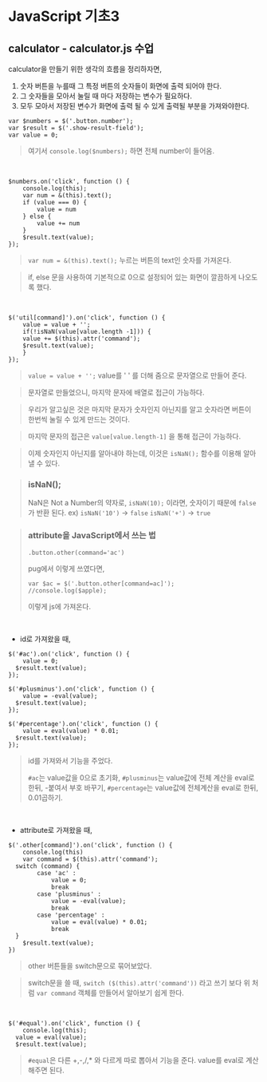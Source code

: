 # JavaScript 기초3

## calculator - calculator.js 수업
calculator을 만들기 위한 생각의 흐름을 정리하자면,
1. 숫자 버튼을 누를때 그 특정 버튼의 숫자들이 화면에 출력 되어야 한다.
2. 그 숫자들을 모아서 눌릴 때 마다 저장하는 변수가 필요하다.
3. 모두 모아서 저장된 변수가 화면에 출력 될 수 있게 출력될 부분을 가져와야한다.
```
var $numbers = $('.button.number');  
var $result = $('.show-result-field');  
var value = 0;
```
> 여기서 `console.log($numbers);` 하면 전체 number이 들어옴.

<br>

```
$numbers.on('click', function () {
	console.log(this);
	var num = &(this).text();
	if (value === 0) {
		value = num
	} else {
		value += num
	}
	$result.text(value);
});
```
>  `var num = &(this).text();` 누르는 버튼의 text인 숫자를 가져온다.

>  if, else 문을 사용하여 기본적으로 0으로 설정되어 있는 화면이 깔끔하게 나오도록 했다. 

<br>

```
$('util[command]').on('click', function () {
	value = value + '';
	if(!isNaN(value[value.length -1])) {
	value += $(this).attr('command');
	$result.text(value);
	}
});
```
> `value = value + '';` value를 ' ' 를 더해 줌으로 문자열으로 만들어 준다.

> 문자열로 만들었으니, 마지막 문자에 배열로 접근이 가능하다.

> 우리가 알고싶은 것은 마지막 문자가 숫자인지 아닌지를 알고 숫자라면 버튼이 한번씩 눌릴 수 있게 만드는 것이다.

> 마지막 문자의 접근은 `value[value.length-1]` 을 통해 접근이 가능하다.

>  이제 숫자인지 아닌지를 알아내야 하는데, 이것은 `isNaN();` 함수를 이용해 알아 낼 수 있다. 

> ### isNaN(); 
> NaN은 Not a Number의 약자로, `isNaN(10);` 이라면, 숫자이기 때문에 `false` 가 반환 된다.
> ex)
> `isNaN('10')` -> `false`
> `isNaN('+')` -> `true`

> ### attribute을 JavaScript에서  쓰는 법
> ```
> .button.other(command='ac')
> ```
> pug에서 이렇게 쓰였다면,
> ```
> var $ac = $('.button.other[command=ac]');  
>//console.log($apple);
> ```
> 이렇게 js에 가져온다.

<br>

- id로 가져왔을 때,
```
$('#ac').on('click', function () {  
    value = 0;  
  $result.text(value);  
});  
  
$('#plusminus').on('click', function () {  
    value = -eval(value);  
  $result.text(value);  
});  
  
$('#percentage').on('click', function () {  
    value = eval(value) * 0.01;  
  $result.text(value);  
});
```
> id를 가져와서 기능을 주었다.
> 
> `#ac`는 value값을 0으로 초기화,
> `#plusminus`는 value값에 전체 계산을 eval로 한뒤, -붙여서 부호 바꾸기,
> `#percentage`는 value값에 전체계산을 eval로 한뒤, 0.01곱하기.

<br>

- attribute로 가져왔을 때,
```
$('.other[command]').on('click', function () {  
    console.log(this)  
    var command = $(this).attr('command');  
  switch (command) {  
        case 'ac' :  
            value = 0;  
			break  
		case 'plusminus' :  
            value = -eval(value);  
			break  
		case 'percentage' :  
            value = eval(value) * 0.01;
            break
  }  
    $result.text(value);  
})
```
> other 버튼들을 switch문으로 묶어보았다.

> switch문을 쓸 때,  `switch ($(this).attr('command'))` 라고 쓰기 보다 위 처럼 `var command` 객체를 만들어서 알아보기 쉽게 한다.

<br>

```
$('#equal').on('click', function () {  
    console.log(this);  
  value = eval(value);  
  $result.text(value);
```
> `#equal`은 다른 +,-,/,* 와 다르게 따로 뽑아서 기능을 준다.
> value를 eval로 계산 해주면 된다.
